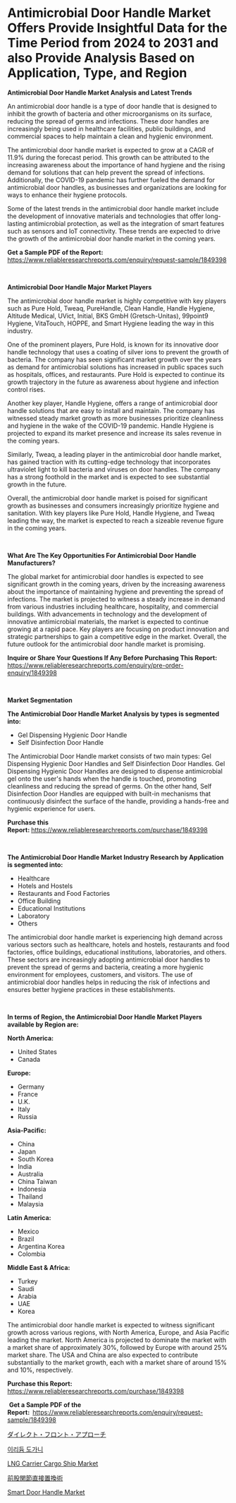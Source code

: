 <p><h1>Antimicrobial Door Handle Market Offers Provide Insightful Data for the Time Period from 2024 to 2031 and also Provide Analysis Based on Application, Type, and Region</h1></p><p><strong>Antimicrobial Door Handle Market Analysis and Latest Trends</strong></p>
<p><p>An antimicrobial door handle is a type of door handle that is designed to inhibit the growth of bacteria and other microorganisms on its surface, reducing the spread of germs and infections. These door handles are increasingly being used in healthcare facilities, public buildings, and commercial spaces to help maintain a clean and hygienic environment.</p><p>The antimicrobial door handle market is expected to grow at a CAGR of 11.9% during the forecast period. This growth can be attributed to the increasing awareness about the importance of hand hygiene and the rising demand for solutions that can help prevent the spread of infections. Additionally, the COVID-19 pandemic has further fueled the demand for antimicrobial door handles, as businesses and organizations are looking for ways to enhance their hygiene protocols.</p><p>Some of the latest trends in the antimicrobial door handle market include the development of innovative materials and technologies that offer long-lasting antimicrobial protection, as well as the integration of smart features such as sensors and IoT connectivity. These trends are expected to drive the growth of the antimicrobial door handle market in the coming years.</p></p>
<p><strong>Get a Sample PDF of the Report:&nbsp;</strong> <a href="https://www.reliableresearchreports.com/enquiry/request-sample/1849398">https://www.reliableresearchreports.com/enquiry/request-sample/1849398</a></p>
<p>&nbsp;</p>
<p><strong>Antimicrobial Door Handle Major Market Players</strong></p>
<p><p>The antimicrobial door handle market is highly competitive with key players such as Pure Hold, Tweaq, PureHandle, Clean Handle, Handle Hygiene, Altitude Medical, UVict, Initial, BKS GmbH (Gretsch-Unitas), 99point9 Hygiene, VitaTouch, HOPPE, and Smart Hygiene leading the way in this industry.</p><p>One of the prominent players, Pure Hold, is known for its innovative door handle technology that uses a coating of silver ions to prevent the growth of bacteria. The company has seen significant market growth over the years as demand for antimicrobial solutions has increased in public spaces such as hospitals, offices, and restaurants. Pure Hold is expected to continue its growth trajectory in the future as awareness about hygiene and infection control rises.</p><p>Another key player, Handle Hygiene, offers a range of antimicrobial door handle solutions that are easy to install and maintain. The company has witnessed steady market growth as more businesses prioritize cleanliness and hygiene in the wake of the COVID-19 pandemic. Handle Hygiene is projected to expand its market presence and increase its sales revenue in the coming years.</p><p>Similarly, Tweaq, a leading player in the antimicrobial door handle market, has gained traction with its cutting-edge technology that incorporates ultraviolet light to kill bacteria and viruses on door handles. The company has a strong foothold in the market and is expected to see substantial growth in the future.</p><p>Overall, the antimicrobial door handle market is poised for significant growth as businesses and consumers increasingly prioritize hygiene and sanitation. With key players like Pure Hold, Handle Hygiene, and Tweaq leading the way, the market is expected to reach a sizeable revenue figure in the coming years.</p></p>
<p>&nbsp;</p>
<p><strong>What Are The Key Opportunities For Antimicrobial Door Handle Manufacturers?</strong></p>
<p><p>The global market for antimicrobial door handles is expected to see significant growth in the coming years, driven by the increasing awareness about the importance of maintaining hygiene and preventing the spread of infections. The market is projected to witness a steady increase in demand from various industries including healthcare, hospitality, and commercial buildings. With advancements in technology and the development of innovative antimicrobial materials, the market is expected to continue growing at a rapid pace. Key players are focusing on product innovation and strategic partnerships to gain a competitive edge in the market. Overall, the future outlook for the antimicrobial door handle market is promising.</p></p>
<p><strong>Inquire or Share Your Questions If Any Before Purchasing This Report:</strong> <a href="https://www.reliableresearchreports.com/enquiry/pre-order-enquiry/1849398">https://www.reliableresearchreports.com/enquiry/pre-order-enquiry/1849398</a></p>
<p>&nbsp;</p>
<p><strong>Market Segmentation</strong></p>
<p><strong>The Antimicrobial Door Handle Market Analysis by types is segmented into:</strong></p>
<p><ul><li>Gel Dispensing Hygienic Door Handle</li><li>Self Disinfection Door Handle</li></ul></p>
<p><p>The Antimicrobial Door Handle market consists of two main types: Gel Dispensing Hygienic Door Handles and Self Disinfection Door Handles. Gel Dispensing Hygienic Door Handles are designed to dispense antimicrobial gel onto the user's hands when the handle is touched, promoting cleanliness and reducing the spread of germs. On the other hand, Self Disinfection Door Handles are equipped with built-in mechanisms that continuously disinfect the surface of the handle, providing a hands-free and hygienic experience for users.</p></p>
<p><strong>Purchase this Report:&nbsp;</strong><a href="https://www.reliableresearchreports.com/purchase/1849398">https://www.reliableresearchreports.com/purchase/1849398</a></p>
<p>&nbsp;</p>
<p><strong>The Antimicrobial Door Handle Market Industry Research by Application is segmented into:</strong></p>
<p><ul><li>Healthcare</li><li>Hotels and Hostels</li><li>Restaurants and Food Factories</li><li>Office Building</li><li>Educational Institutions</li><li>Laboratory</li><li>Others</li></ul></p>
<p><p>The antimicrobial door handle market is experiencing high demand across various sectors such as healthcare, hotels and hostels, restaurants and food factories, office buildings, educational institutions, laboratories, and others. These sectors are increasingly adopting antimicrobial door handles to prevent the spread of germs and bacteria, creating a more hygienic environment for employees, customers, and visitors. The use of antimicrobial door handles helps in reducing the risk of infections and ensures better hygiene practices in these establishments.</p></p>
<p>&nbsp;</p>
<p><strong>In terms of Region, the Antimicrobial Door Handle Market Players available by Region are:</strong></p>
<p>
    <p> <strong> North America: </strong>
        <ul>
            <li>United States</li>
            <li>Canada</li>
        </ul>
        </p> 
    <p> <strong> Europe: </strong>
        <ul>
            <li>Germany</li>
            <li>France</li>
            <li>U.K.</li>
            <li>Italy</li>
            <li>Russia</li>
        </ul>
        </p> 
    <p> <strong> Asia-Pacific: </strong>
        <ul>
            <li>China</li>
            <li>Japan</li>
            <li>South Korea</li>
            <li>India</li>
            <li>Australia</li>
            <li>China Taiwan</li>
            <li>Indonesia</li>
            <li>Thailand</li>
            <li>Malaysia</li>
        </ul>
        </p> 
    <p> <strong> Latin America: </strong>
        <ul>
            <li>Mexico</li>
            <li>Brazil</li>
            <li>Argentina Korea</li>
            <li>Colombia</li>
        </ul>
        </p> 
    <p> <strong> Middle East & Africa: </strong>
        <ul>
            <li>Turkey</li>
            <li>Saudi</li>
            <li>Arabia</li>
            <li>UAE</li>
            <li>Korea</li>
        </ul>
    </p>
    </p>
<p><p>The antimicrobial door handle market is expected to witness significant growth across various regions, with North America, Europe, and Asia Pacific leading the market. North America is projected to dominate the market with a market share of approximately 30%, followed by Europe with around 25% market share. The USA and China are also expected to contribute substantially to the market growth, each with a market share of around 15% and 10%, respectively.</p></p>
<p><strong>Purchase this Report: </strong><a href="https://www.reliableresearchreports.com/purchase/1849398">https://www.reliableresearchreports.com/purchase/1849398</a></p>
<p>&nbsp;<strong>Get a Sample PDF of the Report:&nbsp;&nbsp;</strong><a href="https://www.reliableresearchreports.com/enquiry/request-sample/1849398">https://www.reliableresearchreports.com/enquiry/request-sample/1849398</a></p>
<p><strong></strong></p>
<p><p><a href="https://github.com/avwofrml53535/Market-Research-Report-List-1/blob/main/54489285906.md">ダイレクト・フロント・アプローチ</a></p><p><a href="https://github.com/TrevorKruvalis5678/Market-Research-Report-List-1/blob/main/27936115426.md">이리듐 도가니</a></p><p><a href="https://issuu.com/reportprime-2/docs/lng-carrier-cargo-ship-market-size-2030.pptx">LNG Carrier Cargo Ship Market</a></p><p><a href="https://github.com/vtbvgl20191192/Market-Research-Report-List-1/blob/main/81746035907.md">前股関節直接置換術</a></p><p><a href="https://github.com/mbisetmhermsr/Market-Research-Report-List-1/blob/main/smart-door-handle-market.md">Smart Door Handle Market</a></p></p>